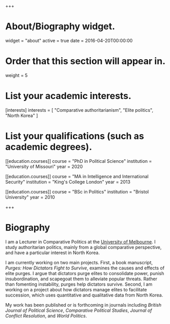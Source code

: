 +++
# About/Biography widget.
widget = "about"
active = true
date = 2016-04-20T00:00:00

# Order that this section will appear in.
weight = 5

# List your academic interests.
[interests]
  interests = [
    "Comparative authoritarianism",
    "Elite politics",
    "North Korea"
  ]

# List your qualifications (such as academic degrees).
[[education.courses]]
  course = "PhD in Political Science"
  institution = "University of Missouri"
  year = 2020

[[education.courses]]
  course = "MA in Intelligence and International Security"
  institution = "King's College London"
  year = 2013

[[education.courses]]
  course = "BSc in Politics"
  institution = "Bristol University"
  year = 2010
 
+++

# Biography

I am a Lecturer in Comparative Politics at the [University of Melbourne](https://arts.unimelb.edu.au/school-of-social-and-political-sciences). I study authoritarian politics, mainly from a global comparative perspective, and have a particular interest in North Korea.

I am currently working on two main projects. First, a book manuscript, *Purges: How Dictators Fight to Survive*, examines the causes and effects of elite purges. I argue that dictators purge elites to consolidate power, punish insubordination, and scapegoat them to alleviate popular threats. Rather than fomenting instability, purges help dictators survive. Second, I am working on a project about how dictators manage elites to facilitate succession, which uses quantitative and qualitative data from North Korea.

My work has been published or is forthcoming in journals including *British Journal of Political Science*, *Comparative Political Studies*, *Journal of Conflict Resolution*, and *World Politics*.
